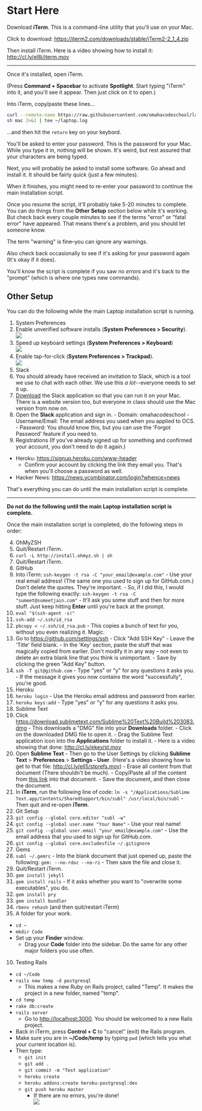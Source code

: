 # Start Here

Download **iTerm**. This is a command-line utility that you'll use on your Mac.

Click to download: https://iterm2.com/downloads/stable/iTerm2-2_1_4.zip

Then install iTerm. Here is a video showing how to install it: http://cl.ly/el8i/iterm.mov

---

Once it's installed, open iTerm.

(Press **Command + Spacebar** to activate **Spotlight**. Start typing "iTerm" into it, and you'll see it appear. Then just click on it to open.)

Into iTerm, copy/paste these lines...

```bash
curl --remote-name https://raw.githubusercontent.com/omahacodeschool/laptop/master/mac
sh mac 2>&1 | tee ~/laptop.log
```

...and then hit the `return` key on your keybord.

You'll be asked to enter your password. This is the password for your Mac. While you type it in, nothing will be shown. It's weird, but rest assured that your characters are being typed.

Next, you will probably be asked to install some software. Go ahead and install it. It should be fairly quick (just a few minutes).

When it finishes, you might need to re-enter your password to continue the main installation script.

Once you resume the script, it'll probably take 5-20 minutes to complete. You can do things from the **Other Setup** section below while it's working. But check back every couple minutes to see if the terms "error" or "fatal error" have appeared. That means there's a problem, and you should let someone know.

The term "warning" is fine–you can ignore any warnings.

Also check back occasionally to see if it's asking for your password again (It's okay if it does).

You'll know the script is complete if you saw no _errors_ and it's back to the "prompt" (which is where one types new commands).

## Other Setup

You can do the following while the main Laptop installation script is running.

1. System Preferences
  1. Enable unverified software installs (**System Preferences > Security**).  
  ![](http://cl.ly/ZPqP/Screen%20Shot%202015-01-22%20at%201.20.46%20PM.png)
  2. Speed up keyboard settings (**System Preferences > Keyboard**)  
  ![](http://cl.ly/ZPnC/Screen%20Shot%202015-01-22%20at%201.21.45%20PM.png)
  3. Enable tap-for-click (**System Preferences > Trackpad**).  
  ![](http://cl.ly/ZQdH/Screen%20Shot%202015-01-22%20at%201.23.37%20PM.png)
2. Slack
  1. You should already have received an invitation to Slack, which is a tool we use to chat with each other. We use this _a lot_--everyone needs to set it up.
  2. [Download](https://itunes.apple.com/us/app/slack/id803453959) the Slack application so that you can run it on your Mac. There is a website version too, but everyone in class should use the Mac version from now on.
  3. Open the **Slack** application and sign in.
    - Domain: omahacodeschool
    - Username/Email: The email address you used when you applied to OCS.
    - Password: You should know this, but you can use the 'Forgot Password' feature if you need to.
3. Registrations (If you've already signed up for something and confirmed your account, you don't need to do it again.)
  - Heroku: https://signup.heroku.com/www-header
    - Confirm your account by clicking the link they email you. That's when you'll choose a password as well.
  - Hacker News: https://news.ycombinator.com/login?whence=news

That's everything you can do until the main installation script is complete.
  
---

**Do not do the following until the main Laptop installation script is complete.**

Once the main installation script is completed, do the following steps in order:

4. OhMyZSH
  1. Quit/Restart iTerm.
  2. `curl -L http://install.ohmyz.sh | sh`
  3. Quit/Restart iTerm.
5. GitHub
  1. Into iTerm: `ssh-keygen -t rsa -C "your_email@example.com"` - Use your real email address! (The same one you used to sign up for GitHub.com.) Don't delete the quotes. They're important.
    - So, if I did this, I would type the following exactly: `ssh-keygen -t rsa -C "sumeet@sumeetjain.com"`
    - It'll ask you some stuff and then for more stuff. Just keep hitting **Enter** until you're back at the prompt.
  2. `eval "$(ssh-agent -s)"`
  3. `ssh-add ~/.ssh/id_rsa`
  4. `pbcopy < ~/.ssh/id_rsa.pub` - This copies a bunch of text for you, without you even realizing it. Magic.
  5. Go to https://github.com/settings/ssh
    - Click "Add SSH Key"
    - Leave the 'Title' field blank.
    - In the 'Key' section, paste the stuff that was magically copied from earlier. Don't modify it in any way – not even to delete an extra blank line that you think is unimportant.
    - Save by clicking the green "Add Key" button.
  6. `ssh -T git@github.com`
    - Type "yes" or "y" for any questions it asks you.
    - If the message it gives you now contains the word "successfully", you're good.
6. Heroku
  1. `heroku login`
    - Use the Heroku email address and password from earlier.
  2. `heroku keys:add`
    - Type "yes" or "y" for any questions it asks you.
7. Sublime Text
  1. Click https://download.sublimetext.com/Sublime%20Text%20Build%203083.dmg
    - This downloads a "DMG" file into your **Downloads** folder.
    - Click on the downloaded DMG file to open it.
    - Drag the Sublime Text application icon into the **Applications** folder to install it.
    - Here is a video showing that done: http://cl.ly/ekey/st.mov
  2. Open **Sublime Text**
    - Then go to the User Settings by clicking **Sublime Text** > **Preferences** > **Settings - User**. (Here's a video showing how to get to that file: http://cl.ly/ell5/stprefs.mov)
    - Erase all content from that document (There shouldn't be much).
    - Copy/Paste all of the content from [this link](https://raw.githubusercontent.com/omahacodeschool/laptop/master/sublime_text_prefs) into that document.
    - Save the document, and then close the document.
  3. In **iTerm**, run the following line of code: `ln -s "/Applications/Sublime Text.app/Contents/SharedSupport/bin/subl" /usr/local/bin/subl`
    - Then quit and re-open **iTerm**.
7. Git Setup
  1. `git config --global core.editor "subl -w"`
  2. `git config --global user.name "Your Name"` - Use your real name!
  3. `git config --global user.email "your_email@example.com"` - Use the email address that you used to sign up for GitHub.com.
  4. `git config --global core.excludesfile ~/.gitignore`
7. Gems
  1. `subl ~/.gemrc`
    - Into the blank document that just opened up, paste the following:
    `gem: --no-rdoc --no-ri`
    - Then save the file and close it.
  2. Quit/Restart iTerm.
  3. `gem install jekyll`
  4. `gem install rails`
    - If it asks whether you want to "overwrite some executables", you do.
  5. `gem install pry`
  6. `gem install bundler`
8. `rbenv rehash` (and then quit/restart iTerm)
9. A folder for your work.
  - `cd ~`
  - `mkdir Code`
  - Set up your **Finder** window.
    - Drag your **Code** folder into the sidebar. Do the same for any other major folders you use often.
10. Testing Rails
  - `cd ~/Code`
  - `rails new temp -d postgresql`
    - This makes a new Ruby on Rails project, called "Temp". It makes the project in a new folder, named "temp".
  - `cd temp`
  - `rake db:create`
  - `rails server`
    - Go to <http://localhost:3000>. You should be welcomed to a new Rails project.
  - Back in iTerm, press **Control + C** to "cancel" (exit) the Rails program.
  - Make sure you are in **~/Code/temp** by typing `pwd` (which tells you what your current location is).
  - Then type:
    - `git init`
    - `git add .`
    - `git commit -m "Test application"`
    - `heroku create`
    - `heroku addons:create heroku-postgresql:dev`
    - `git push heroku master`
      - If there are no errors, you're done!  
      ![](http://cl.ly/ZPYM/18rm2xn1of2b9gif.gif)
